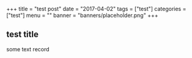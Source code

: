 +++
title = "test post"
date = "2017-04-02"
tags = ["test"]
categories = ["test"]
menu = ""
banner = "banners/placeholder.png"
+++

## test title

some text record

